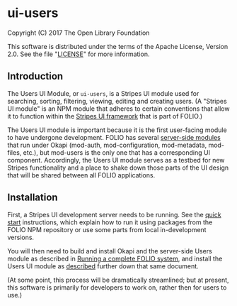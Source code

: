 # ui-users

Copyright (C) 2017 The Open Library Foundation

This software is distributed under the terms of the Apache License,
Version 2.0. See the file "[LICENSE](LICENSE)" for more information.

## Introduction

The Users UI Module, or `ui-users`, is a Stripes UI module used for searching, sorting, filtering, viewing, editing and creating users. (A "Stripes UI module" is an NPM module that adheres to certain conventions that allow it to function within the [Stripes UI framework](https://github.com/folio-org/stripes-core/blob/master/README.md) that is part of FOLIO.)

The Users UI module is important because it is the first user-facing module to have undergone development. FOLIO has several [server-side modules](http://dev.folio.org/source-code/#server-side) that run under Okapi (mod-auth, mod-configuration, mod-metadata, mod-files, etc.), but mod-users is the only one that has a corresponding UI component. Accordingly, the Users UI module serves as a testbed for new Stripes functionality and a place to shake down those parts of the UI design that will be shared between all FOLIO applications.

## Installation

First, a Stripes UI development server needs to be running. See the [quick start](https://github.com/folio-org/stripes-core/blob/master/doc/quick-start.md) instructions, which explain how to run it using packages from the FOLIO NPM repository or use some parts from local in-development versions.


You will then need to build and install Okapi and the server-side Users module as described in [Running a complete FOLIO system](https://github.com/folio-org/ui-okapi-console/blob/master/doc/running-a-complete-system.md), and install the Users UI module as [described](https://github.com/folio-org/ui-okapi-console/blob/master/doc/running-a-complete-system.md#set-up-the-module-tenant-and-users) further down that same document.

(At some point, this process will be dramatically streamlined; but at present, this software is primarily for developers to work on, rather then for users to use.)

